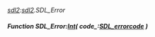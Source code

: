 _[sdl2](../../modules/sdl2/sdl2-module.md):[sdl2](../../modules/sdl2/sdl2-module.md).SDL\_Error_
##### Function SDL\_Error:[Int](../../modules/wonkey/wonkey-types-int.md)( code_:[SDL_errorcode](../../modules/sdl2/sdl2-sdl_errorcode.md) )
